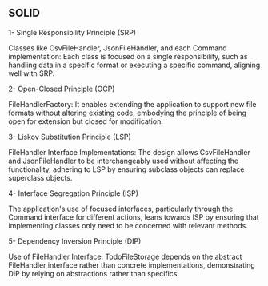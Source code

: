 ## SOLID 
1- Single Responsibility Principle (SRP)

Classes like CsvFileHandler, JsonFileHandler, and each Command implementation: Each class is focused on a single responsibility, such as handling data in a specific format or executing a specific command, aligning well with SRP.

2- Open-Closed Principle (OCP)

FileHandlerFactory: It enables extending the application to support new file formats without altering existing code, embodying the principle of being open for extension but closed for modification.

3- Liskov Substitution Principle (LSP)

FileHandler Interface Implementations: The design allows CsvFileHandler and JsonFileHandler to be interchangeably used without affecting the functionality, adhering to LSP by ensuring subclass objects can replace superclass objects.

4- Interface Segregation Principle (ISP)

The application's use of focused interfaces, particularly through the Command interface for different actions, leans towards ISP by ensuring that implementing classes only need to be concerned with relevant methods.

5- Dependency Inversion Principle (DIP)

Use of FileHandler Interface: TodoFileStorage depends on the abstract FileHandler interface rather than concrete implementations, demonstrating DIP by relying on abstractions rather than specifics.
